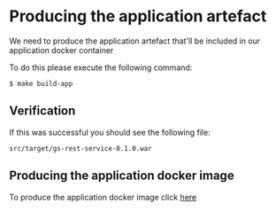 # Producing the application artefact

We need to produce the application artefact that'll be included in our application docker container

To do this please execute the following command:

```
$ make build-app
```

## Verification

If this was successful you should see the following file:

```
src/target/gs-rest-service-0.1.0.war
```

## Producing the application docker image

To produce the application docker image click [here](3-producing-application-docker-image.md)